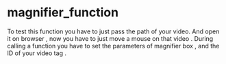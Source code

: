 # magnifier_function

To test this function you have to just pass the path of your video. And open it on browser , now you have to just move a mouse on that video . During calling a function you have to set the parameters of magnifier box , and the ID of your video tag . 
